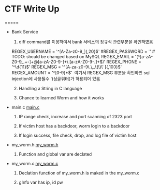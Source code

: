 # CTF Write Up
=====

- Bank Service
	1. diff command를 이용하여서 bank 서비스의 정규식 관련부분을 확인하였음

  REGEX_USERNAME = '^[A-Za-z0-9_]{,20}$'
  #REGEX_PASSWORD = '' # TODO: should be changed based on MySQL
  REGEX_EMAIL = '(^[a-zA-Z0-9_.+-]+@[a-zA-Z0-9-]+\.[a-zA-Z0-9-.]+$)'
  REGEX_PHONE = '^\d{11}$'
  REGEX_MSG = '^[A-za-z0-9\.\,_\(\)\' ]{,100}$'
  REGEX_AMOUNT = '^[0-9]*$' 
  여기서 REGEX_MSG 부분을 확인하면 sql injection에 사용될수 '(싱글쿼터)가 허용되어 있음
  
  

	2. Handling a String in C language 

	3. Chance to learned Worm and how it works

- main.c [main.c](src/main.c)

	1. IP range check, increase and port scanning of 2323 port 

	2. If victim host has a backdoor, worm login to a backdoor

	3. If login success, file check, drop, and log file of victim host


- my_worm.h [my_worm.h](src/my_worm.h)

	1. Function and global var are declated


- my_worm.c [my_worm.c](src/my_worm.c)

	1. Declation function of my_worm.h is maked in the my_worm.c

	2. gInfo var has ip, id pw 
